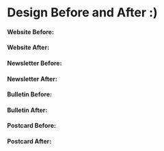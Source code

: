 # Design Before and After :)

#### Website Before:

#### Website After:

#### Newsletter Before:

[](images/old-newsletter-page-1.png)

[](images/old-newsletter-page-2.png)

[](images/old-newsletter-page-3.png)

[](images/old-newsletter-page-4.png)

#### Newsletter After:

#### Bulletin Before:

#### Bulletin After:

#### Postcard Before:

#### Postcard After: